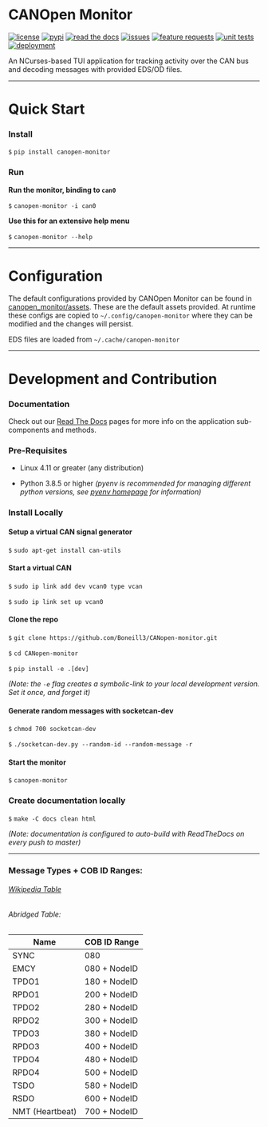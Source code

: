 # CANOpen Monitor

[![license](https://img.shields.io/github/license/oresat/CANopen-monitor)](./LICENSE)
[![pypi](https://img.shields.io/pypi/v/canopen-monitor)](https://pypi.org/project/canopen-monitor)
[![read the docs](https://readthedocs.org/projects/canopen-monitor/badge/?version=latest)](https://canopen-monitor.readthedocs.io)
[![issues](https://img.shields.io/github/issues/oresat/CANopen-monitor/bug?label=issues)](https://github.com/oresat/CANopen-monitor/issues?q=is%3Aopen+is%3Aissue+label%3Abug)
[![feature requests](https://img.shields.io/github/issues/oresat/CANopen-monitor/feature%20request?color=purple&label=feature%20requests)](https://github.com/oresat/CANopen-monitor/labels/feature%20request)
[![unit tests](https://img.shields.io/github/workflow/status/oresat/CANopen-monitor/Unit%20Tests?label=unit%20tests)](https://github.com/oresat/CANopen-monitor/actions?query=workflow%3A%22Unit+Tests%22)
[![deployment](https://img.shields.io/github/workflow/status/oresat/CANopen-monitor/Deploy%20to%20PyPi?label=deployment)](https://github.com/oresat/CANopen-monitor/actions?query=workflow%3A%22Deploy+to+PyPi%22)

An NCurses-based TUI application for tracking activity over the CAN bus and decoding messages with provided EDS/OD files.

***

# Quick Start

### Install

`$` `pip install canopen-monitor`

### Run

**Run the monitor, binding to `can0`**

`$` `canopen-monitor -i can0`

**Use this for an extensive help menu**

`$` `canopen-monitor --help`

***

# Configuration
The default configurations provided by CANOpen Monitor can be found in
[canopen_monitor/assets](./canopen_monitor/assets). These are the default
assets provided. At runtime these configs are copied to
`~/.config/canopen-monitor` where they can be modified and the changes
will persist.

EDS files are loaded from `~/.cache/canopen-monitor`
***

# Development and Contribution

### Documentation

Check out our [Read The Docs](https://canopen-monitor.readthedocs.io) pages for more info on the application sub-components and methods.

### Pre-Requisites
* Linux 4.11 or greater (any distribution)

* Python 3.8.5 or higher *(pyenv is recommended for managing different python versions, see [pyenv homepage](https://realpython.com/intro-to-pyenv/#build-dependencies) for information)*

### Install Locally

#### Setup a virtual CAN signal generator
`$` `sudo apt-get install can-utils`

#### Start a virtual CAN
`$` `sudo ip link add dev vcan0 type vcan`

`$` `sudo ip link set up vcan0`

#### Clone the repo
`$` `git clone https://github.com/Boneill3/CANopen-monitor.git`

`$` `cd CANopen-monitor`

`$` `pip install -e .[dev]`

*(Note: the `-e` flag creates a symbolic-link to your local development version. Set it once, and forget it)*

#### Generate random messages with socketcan-dev
`$` `chmod 700 socketcan-dev`

`$` `./socketcan-dev.py --random-id --random-message -r`

#### Start the monitor
`$` `canopen-monitor`

### Create documentation locally

`$` `make -C docs clean html`

*(Note: documentation is configured to auto-build with ReadTheDocs on every push to master)*

***

### Message Types + COB ID Ranges:

###### [Wikipedia Table](https://en.wikipedia.org/wiki/CANopen#Predefined_Connection_Set.5B7.5D)

###### Abridged Table:

| Name            | COB ID Range |
|-----------------|--------------|
| SYNC            | 080          |
| EMCY            | 080 + NodeID |
| TPDO1           | 180 + NodeID |
| RPDO1           | 200 + NodeID |
| TPDO2           | 280 + NodeID |
| RPDO2           | 300 + NodeID |
| TPDO3           | 380 + NodeID |
| RPDO3           | 400 + NodeID |
| TPDO4           | 480 + NodeID |
| RPDO4           | 500 + NodeID |
| TSDO            | 580 + NodeID |
| RSDO            | 600 + NodeID |
| NMT (Heartbeat) | 700 + NodeID |
